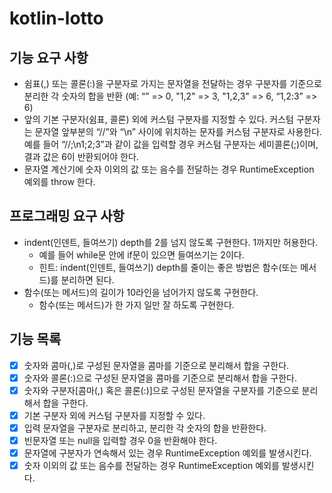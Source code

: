 # kotlin-lotto

## 기능 요구 사항
- 쉼표(,) 또는 콜론(:)을 구분자로 가지는 문자열을 전달하는 경우 구분자를 기준으로 분리한 각 숫자의 합을 반환 (예: “” => 0, "1,2" => 3, "1,2,3" => 6, “1,2:3” => 6)
- 앞의 기본 구분자(쉼표, 콜론) 외에 커스텀 구분자를 지정할 수 있다. 커스텀 구분자는 문자열 앞부분의 “//”와 “\n” 사이에 위치하는 문자를 커스텀 구분자로 사용한다. 예를 들어 “//;\n1;2;3”과 같이 값을 입력할 경우 커스텀 구분자는 세미콜론(;)이며, 결과 값은 6이 반환되어야 한다.
- 문자열 계산기에 숫자 이외의 값 또는 음수를 전달하는 경우 RuntimeException 예외를 throw 한다.

## 프로그래밍 요구 사항
- indent(인덴트, 들여쓰기) depth를 2를 넘지 않도록 구현한다. 1까지만 허용한다.
  - 예를 들어 while문 안에 if문이 있으면 들여쓰기는 2이다.
  - 힌트: indent(인덴트, 들여쓰기) depth를 줄이는 좋은 방법은 함수(또는 메서드)를 분리하면 된다.
- 함수(또는 메서드)의 길이가 10라인을 넘어가지 않도록 구현한다.
  - 함수(또는 메서드)가 한 가지 일만 잘 하도록 구현한다.

## 기능 목록
- [x] 숫자와 콤마(,)로 구성된 문자열을 콤마를 기준으로 분리해서 합을 구한다.
- [x] 숫자와 콜론(:)으로 구성된 문자열을 콤마를 기준으로 분리해서 합을 구한다.
- [x] 숫자와 구분자[콤마(,) 혹은 콜론(:)]으로 구성된 문자열을 구분자를 기준으로 분리해서 합을 구한다.
- [x] 기본 구분자 외에 커스텀 구분자를 지정할 수 있다.
- [x] 입력 문자열을 구분자로 분리하고, 분리한 각 숫자의 합을 반환한다.
- [x] 빈문자열 또는 null을 입력할 경우 0을 반환해야 한다.
- [x] 문자열에 구분자가 연속해서 있는 경우 RuntimeException 예외를 발생시킨다.
- [x] 숫자 이외의 값 또는 음수를 전달하는 경우 RuntimeException 예외를 발생시킨다.